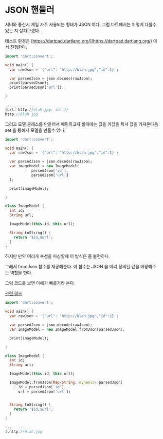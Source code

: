 # JSON 핸들러

서버와 통신시 제일 자주 사용되는 형태가 JSON 이다. 그럼 다트에서는 어떻게 다룰수 있는 지 살펴보겠다.

테스트 환경은 [https://dartpad.dartlang.org/](https://dartpad.dartlang.org/) 에서 진행한다.

```dart
import 'dart:convert';

void main() {
  var rawJson = '{"url": "http://blah.jpg","id":1}';

  var parsedJson = json.decode(rawJson);
  print(parsedJson);
  print(parsedJson['url']);

}

.............
{url: http://blah.jpg, id: 1}
http://blah.jpg
```

그리고 모델 클래스를 만들어서 매핑하고자 할때에는 값을 키값을 줘서 값을 가져온다음 set 을 통해서 모델을 만들수 있다.

```dart
import 'dart:convert';

void main() {
  var rawJson = '{"url": "http://blah.jpg","id":1}';

  var parsedJson = json.decode(rawJson);
  var imageModel = new ImageModel(
            parsedJson['id'], 
            parsedJson['url']
  );

  print(imageModel);

}

class ImageModel {
  int id;
  String url;  

  ImageModel(this.id, this.url);

  String toString() {
    return '$id,$url';
  }
}
```

하지만 만약 여러개 속성을 파싱할때 이 방식은 좀 불편하다.

그래서 fromJson 함수를 제공해준다. 이 함수는 JSON 을 미리 정의된 값을 매핑해주는 역할을 한다.

그럼 코드를 보면 이해가 빠를거라 본다. 

[관련 링크](https://flutter.io/json/)

```dart
import 'dart:convert';

void main() {
  var rawJson = '{"url": "http://blah.jpg","id":1}';

  var parsedJson = json.decode(rawJson);
  var imageModel = new ImageModel.fromJson(parsedJson);

  print(imageModel);

}

class ImageModel {
  int id;
  String url;  

  ImageModel(this.id, this.url);

  ImageModel.fromJson(Map<String, dynamic> parsedJson) 
    : id = parsedJson['id'],
      url = parsedJson['url'];


  String toString() {
    return '$id,$url';
  }
}

............
1,http://blah.jpg
```




